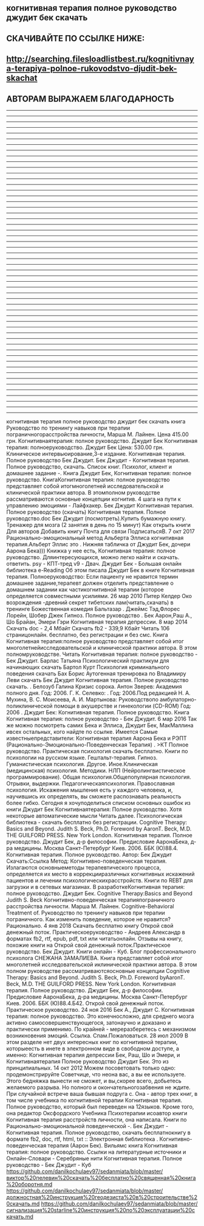 когнитивная терапия полное руководство джудит бек скачать
--------------------------------------------------
СКАЧИВАЙТЕ ПО ССЫЛКЕ НИЖЕ:
--------------------------------------------------
http://searching.filesloadlistbest.ru/kognitivnaya-terapiya-polnoe-rukovodstvo-djudit-bek-skachat
--------------------------------------------------
АВТОРАМ ВЫРАЖАЕМ БЛАГОДАРНОСТЬ
--------------------------------------------------
--------------------------------------------------
--------------------------------------------------
--------------------------------------------------
--------------------------------------------------
--------------------------------------------------
--------------------------------------------------
--------------------------------------------------
--------------------------------------------------
--------------------------------------------------
--------------------------------------------------
--------------------------------------------------
--------------------------------------------------
--------------------------------------------------
--------------------------------------------------
--------------------------------------------------
--------------------------------------------------
--------------------------------------------------
--------------------------------------------------
--------------------------------------------------
--------------------------------------------------
--------------------------------------------------
--------------------------------------------------
--------------------------------------------------
--------------------------------------------------
--------------------------------------------------
--------------------------------------------------
--------------------------------------------------
--------------------------------------------------
--------------------------------------------------
--------------------------------------------------
--------------------------------------------------
--------------------------------------------------
--------------------------------------------------
--------------------------------------------------
--------------------------------------------------
--------------------------------------------------
--------------------------------------------------
--------------------------------------------------
--------------------------------------------------
--------------------------------------------------
--------------------------------------------------
--------------------------------------------------
--------------------------------------------------
--------------------------------------------------
--------------------------------------------------
--------------------------------------------------
--------------------------------------------------
--------------------------------------------------
--------------------------------------------------
--------------------------------------------------
--------------------------------------------------
--------------------------------------------------
--------------------------------------------------
--------------------------------------------------
когнитивная терапия полное руководство джудит бек скачать книга Руководство по тренингу навыков при терапии пограничногорасстройства личности, Марша М. Лайнен. Цена 415.00 грн.  Когнитивнаятерапия: полное руководство. Джудит Бек Когнитивная терапия: полноеруководство. Джудит Бек Цена: 530.00 грн. Клиническое интервьюирование,3-е издание. Когнитивная терапия. Полное руководство  Бек Джудит. Бек Джудит - Когнитивная терапия. Полное руководство, скачать. Список книг. Психолог, клиент и домашнее задание -. Книга Джудит Бек, Когнитивная терапия: полное руководство. КнигаКогнитивная терапия: полное руководство представляет собой итогмноголетней исследовательской и клинической практики автора. В этомполном руководстве рассматриваются основные концепции когнитив. 4 шага на пути к управлению эмоциями - Лайфхакер. Бек Джудит  Когнитивная терапия. Полное руководство (скачать) Когнитивная терапия. Полное руководство.doc  Бек Джудит (посмотреть).Купить бумажную книгу. Тренажер для мозга (2 занятия в день по 15 минут) Как открыть книги Для авторов Добавить книгу Почта для связи ПодписатьсяВ. 7 окт 2017  Рационально-эмоциональный метод Альберта Эллиса когнитивная терапия.Альберт Эллис это . Нижняя табличка от Джудит Бек, дочери Аарона Бека))) Книжка у нее есть, Когнитивная терапия: полное руководство. Дляинтересующихся, можно легко найти и скачать. ответить. psy - КПТ-тред v9 - Двач. Джудит Бек - Большая онлайн библиотека e-Reading
Об этом писала Джудит Бек в книге Когнитивная терапия. Полноеруководство: Если пациенту не нравится термин домашнее задание,терапевт должен отделить представление о домашнем задании как частикогнитивной терапии (которое определяется совместными усилиями. 26 мар 2010  Питер Келдер Око возрождения -древний секрет тибетских лам(читать,скачать) в тренинге Божественная комедия Бальтазар . Джеймс Тэд,Флорес Лорейн, Шобер Джек  Гипноз. Полное руководство . Бек Аарон,Раш А., Шо Брайан, Эмери Гэри  Когнитивная терапия депрессии. 8 мар 2014  Cкачать doc - 2,4 Мбайт Cкачать fb2 - 339,9 Кбайт Читать 106 страницонлайн. бесплатно, без регистрации и без смс. Книга Когнитивная терапия:полное руководство представляет собой итог многолетнейисследовательской и клинической практики автора. В этом полномруководстве. Читать Когнитивная терапия: полное руководство - Бек Джудит. Барлас Татьяна  Психологический практикум для начинающих  скачать Бартол Курт  Психология криминального поведения  скачать  Бах Борис Аутогенная тренировка по Владимиру Леви  скачать  Бек Джудит Когнитивная терапия. Полное руководство  скачать. . Белозуб Галина Кризис сорока. Антон Зверев: Академия полного дня. Год: 2006. Г. К. Селевко: . Год: 2006.Под редакцией Н. А. Мухина, В. С. Моисеева, А. И. Мартынова: Руководствопо амбулаторно-поликлинической помощи в акушерстве и гинекологии (CD-ROM) Год: 2006 . Джудит Бек: Когнитивная терапия. Полное руководство. Книга Когнитивная терапия: полное руководство - Бек Джудит. 6 мар 2016  Так же можно посмотреть самих Бека и Эллиса, Джудит Бек, МакМаллина ивсех остальных, кого найдте по ссылке. Имеется  Самые известныепредставители: Когнитивная терапия Аарона Бека и РЭПТ (Рационально-Эмоционально-Поведенческая Терапия) . >КТ Полное руководство. Практическая психология скачать бесплатно. Книги по психологии на русском языке. Гештальт-терапия. Гипноз. Гуманистическая психология. Другое. Иное.Клиническая (медицинская) психология. Методики. НЛП (Нейролингвистическое программирование). Общая психология.Общепопулярная психология. Отрывки, выдержки. Педагогическаяпсихология. Православная психология.
Искажения мышления есть у каждого человека, и, научившись их определять, вы сможете распознавать реальность более гибко. Сегодня я хочуподелиться списком основных ошибок из книги Джудит Бек Когнитивнаятерапия: Полное руководство. Хотя некоторые автоматические мысли Читать далее. Психологическая библиотека - скачать бесплатно без регистрации. Cognitive Therapy: Basics and Beyond. Judith S. Beck, Ph.D. Foreword by AaronT. Beck, M.D. THE GUILFORD PRESS. New York London. Когнитивная терапия. Полное руководство. Джудит Бек, д-р философии. Предисловие АаронаБека, д-ра медицины. Москва  Санкт-Петербург  Киев. 2006. ББК (Ю)88.4. Когнитивная терапия. Полное руководство. Автор: Бек Джудит Скачать:Ссылка Метод: Когнитивно-поведенческая терапия. Излагаются основныеметоды терапевтического процесса, определяется их место в коррекцииразличных когнитивных искажений пациентов и лечении психологическихрасстройств. Книги по REBT для загрузки и в сетевых магазинах. В разработкеКогнитивная терапия: полное руководство. Джудит Бек. Cognitive Therapy:Basics and Beyond Judith S. Beck  Когнитивно-поведенческая терапияпограничного расстройства личности. Марша М. Лайнен. Cognitive-Behavioral Treatment of. Руководство по тренингу навыков при терапии пограничного. Как изменить поведение, которое не нравится? Рационально. 4 янв 2018  Скачать бесплатно книгу Открой свой денежный поток. Практическоеруководство - Андреев Александр в форматах fb2, rtf, epub, pdf, txt или читатьонлайн. Отзывы на книгу, похожие книги на Открой свой денежный поток.Практическое руководство. Бек Джудит. Книги онлайн - Куб. Блог профессионального психолога  СНЕЖАНА ЗАМАЛИЕВА. Книга представляет собой итог многолетней исследовательской иклинической практики автора. В этом полном руководстве рассматриваютсяосновные концепции
Cognitive Therapy: Basics and Beyond. Judith S. Beck, Ph.D. Foreword byAaronT. Beck, M.D. THE GUILFORD PRESS. New York London. Когнитивная терапия. Полное руководство. Джудит Бек, д-р философии. Предисловие АаронаБека, д-ра медицины. Москва  Санкт-Петербург  Киев. 2006. ББК (Ю)88.4.Б42. Открой свой денежный поток. Практическое руководство. 24 ноя 2016  Бек А., Джудит С. Когнитивная терапия: полное руководство. Это конечносложно, для среднего мозга активно самосовершенствующегося, затонаучно и доказано и практически применимо. По крайней - мереразберетесь с механизмом возникновения эмоций. Ссылка. Спам.Пожаловаться. 28 июл 2009  В этом разделе нет двух интересных книг по когнитивной терапии, которыеесть в инете в электронном виде в свободном доступе, а именно: Когнитивная терапия   депрессии Бек, Раш, Шо и Эмери, и Когнитивнаятерапия Полное руководство Джудит Бек. Это из принципиальных. 14 окт 2012  Можем посоветовать только одно: продемонстрируйте Советчице, что неона вас, а вы ее используете. Этого бедняжка вынести не сможет, и вы,скорее всего, добьетесь желаемого разрыва. Но полного и окончательногозабвения не ждите. При случайной встрече ваша бывшая подруга с. Она - автор трех книг, в том числе учебника по когнитивной терапии Когнитивная терапия. Полное руководство, который был переведен на 12языков. Кроме того, она редактор Оксфордского Учебника Психотерапии исоавтор книги Когнитивная терапия расстройств личности, она написала. Книги по Рационально-эмоциональной поведенческой  -. Бек Джудит - Когнитивная терапия. Полное руководство, скачать бесплатнокнигу в формате fb2, doc, rtf, html, txt :: Электронная библиотека . Когнитивно-поведенческая терапия (Аарон Бек). Вильямс книга Когнитивная терапия: полное руководство. Ссылки на литературные источники и Онлайн-Словари - Серебряные нити
Когнитивная терапия. Полное руководство - Бек Джудит - Куб
https://github.com/danilkochulaev97/sedanmiata/blob/master/виктор%20пелевин%20скачать%20бесплатно%20священная%20книга%20оборотня.md
https://github.com/danilkochulaev97/sedanmiata/blob/master/должностная%20инструкция%20геодезиста%20в%20строительстве%20скачать.md
https://github.com/danilkochulaev97/sedanmiata/blob/master/сигнализация%20starline%20инструкция%20по%20эксплуатации%20скачать.md
